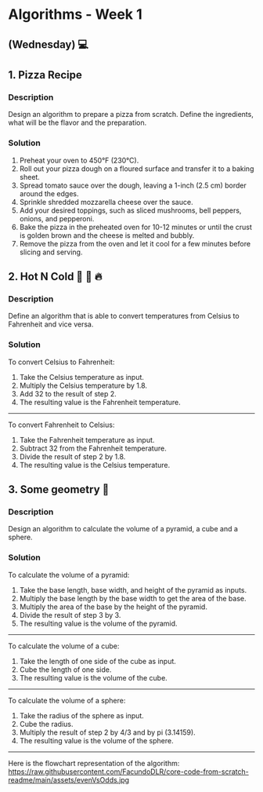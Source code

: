 # Algorithms - Week 1

## (Wednesday) 💻

## 1. Pizza Recipe

### Description

Design an algorithm to prepare a pizza from scratch. Define the ingredients, what will be the flavor and the preparation.
### Solution

1. Preheat your oven to 450°F (230°C).
2. Roll out your pizza dough on a floured surface and transfer it to a baking sheet.
3. Spread tomato sauce over the dough, leaving a 1-inch (2.5 cm) border around the edges.
4. Sprinkle shredded mozzarella cheese over the sauce.
5. Add your desired toppings, such as sliced mushrooms, bell peppers, onions, and pepperoni.
6. Bake the pizza in the preheated oven for 10-12 minutes or until the crust is golden brown and the cheese is melted and bubbly.
7. Remove the pizza from the oven and let it cool for a few minutes before slicing and serving.

## 2. Hot N Cold 🤒 🧊 🔥

### Description
Define an algorithm that is able to convert temperatures from Celsius to Fahrenheit and vice versa.

### Solution
To convert Celsius to Fahrenheit:

1. Take the Celsius temperature as input.
2. Multiply the Celsius temperature by 1.8.
3. Add 32 to the result of step 2.
4. The resulting value is the Fahrenheit temperature.
---
To convert Fahrenheit to Celsius:

1. Take the Fahrenheit temperature as input.
2. Subtract 32 from the Fahrenheit temperature.
3. Divide the result of step 2 by 1.8.
4. The resulting value is the Celsius temperature.

## 3. Some geometry 📐
### Description
Design an algorithm to calculate the volume of a pyramid, a cube and a sphere.

### Solution

To calculate the volume of a pyramid:

1. Take the base length, base width, and height of the pyramid as inputs.
2. Multiply the base length by the base width to get the area of the base.
3. Multiply the area of the base by the height of the pyramid.
4. Divide the result of step 3 by 3.
5. The resulting value is the volume of the pyramid.
---

To calculate the volume of a cube:

1. Take the length of one side of the cube as input.
2. Cube the length of one side.
3. The resulting value is the volume of the cube.
---

To calculate the volume of a sphere:

1. Take the radius of the sphere as input.
2. Cube the radius.
3. Multiply the result of step 2 by 4/3 and by pi (3.14159).
4. The resulting value is the volume of the sphere.
---
Here is the flowchart representation of the algorithm:
https://raw.githubusercontent.com/FacundoDLR/core-code-from-scratch-readme/main/assets/evenVsOdds.jpg
